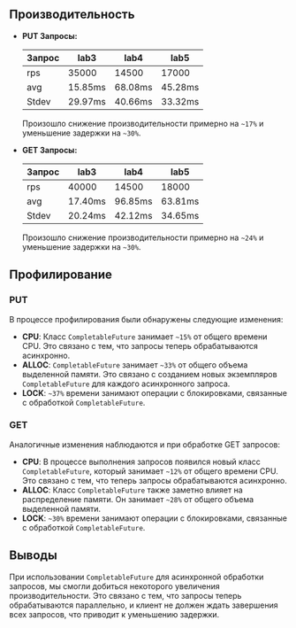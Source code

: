 ## Производительность

- **PUT Запросы:**

  | Запрос | lab3    | lab4    | lab5    |
    |--------|---------|---------|---------|
  | rps    | 35000   | 14500   | 17000   |
  | avg    | 15.85ms | 68.08ms | 45.28ms |
  | Stdev  | 29.97ms | 40.66ms | 33.32ms |

  Произошло снижение производительности примерно на `~17%` и уменьшение задержки на `~30%`.

- **GET Запросы:**

  | Запрос | lab3    | lab4    | lab5    |
    |--------|---------|---------|---------|
  | rps    | 40000   | 14500   | 18000   |
  | avg    | 17.40ms | 96.85ms | 63.81ms |
  | Stdev  | 20.24ms | 42.12ms | 34.65ms |

  Произошло снижение производительности примерно на `~24%` и уменьшение задержки на `~30%`.

## Профилирование

### PUT

В процессе профилирования были обнаружены следующие изменения:
- **CPU**: Класс `CompletableFuture` занимает `~15%` от общего времени CPU. Это связано с тем, что запросы теперь
  обрабатываются асинхронно.
- **ALLOC**: `CompletableFuture` занимает `~33%` от общего объема выделенной памяти. Это связано с созданием новых
  экземпляров `CompletableFuture` для каждого асинхронного запроса.
- **LOCK**: `~37%` времени занимают операции с блокировками, связанные с обработкой `CompletableFuture`.

### GET

Аналогичные изменения наблюдаются и при обработке GET запросов:
- **CPU**: В процессе выполнения запросов появился новый класс `CompletableFuture`, который занимает `~12%` от общего
времени CPU. Это связано с тем, что теперь запросы обрабатываются асинхронно.
- **ALLOC**: Класс `CompletableFuture` также заметно влияет на распределение памяти. Он занимает `~28%` от общего объема 
выделенной памяти.
- **LOCK**: `~30%` времени занимают операции с блокировками, связанные с обработкой `CompletableFuture`.

## Выводы

При использовании `CompletableFuture` для асинхронной обработки запросов, мы смогли добиться некоторого увеличения 
производительности. Это связано с тем, что запросы теперь обрабатываются
параллельно, и клиент не должен ждать завершения всех запросов, что приводит к уменьшению задержки.